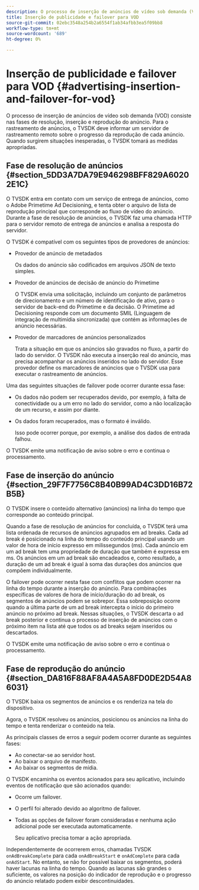 ```yaml
---
description: O processo de inserção de anúncios de vídeo sob demanda (VOD) consiste nas fases de resolução, inserção e reprodução do anúncio. Para o rastreamento de anúncios, o TVSDK deve informar um servidor de rastreamento remoto sobre o progresso da reprodução de cada anúncio. Quando surgirem situações inesperadas, o TVSDK tomará as medidas apropriadas.
title: Inserção de publicidade e failover para VOD
source-git-commit: 02ebc3548a254b2a6554f1ab34afbb3ea5f09bb8
workflow-type: tm+mt
source-wordcount: '689'
ht-degree: 0%

---
```


# Inserção de publicidade e failover para VOD {#advertising-insertion-and-failover-for-vod}

O processo de inserção de anúncios de vídeo sob demanda (VOD) consiste nas fases de resolução, inserção e reprodução do anúncio. Para o rastreamento de anúncios, o TVSDK deve informar um servidor de rastreamento remoto sobre o progresso da reprodução de cada anúncio. Quando surgirem situações inesperadas, o TVSDK tomará as medidas apropriadas.

## Fase de resolução de anúncios {#section_5DD3A7DA79E946298BFF829A60202E1C}

O TVSDK entra em contato com um serviço de entrega de anúncios, como o Adobe Primetime Ad Decisioning, e tenta obter o arquivo de lista de reprodução principal que corresponde ao fluxo de vídeo do anúncio. Durante a fase de resolução de anúncios, o TVSDK faz uma chamada HTTP para o servidor remoto de entrega de anúncios e analisa a resposta do servidor.

O TVSDK é compatível com os seguintes tipos de provedores de anúncios:

* Provedor de anúncio de metadados

  Os dados do anúncio são codificados em arquivos JSON de texto simples.
* Provedor de anúncios de decisão de anúncio do Primetime

  O TVSDK envia uma solicitação, incluindo um conjunto de parâmetros de direcionamento e um número de identificação de ativo, para o servidor de back-end do Primetime e da decisão. O Primetime ad Decisioning responde com um documento SMIL (Linguagem de integração de multimídia sincronizada) que contém as informações de anúncio necessárias.
* Provedor de marcadores de anúncios personalizados

  Trata a situação em que os anúncios são gravados no fluxo, a partir do lado do servidor. O TVSDK não executa a inserção real do anúncio, mas precisa acompanhar os anúncios inseridos no lado do servidor. Esse provedor define os marcadores de anúncios que o TVSDK usa para executar o rastreamento de anúncios.

Uma das seguintes situações de failover pode ocorrer durante essa fase:

* Os dados não podem ser recuperados devido, por exemplo, à falta de conectividade ou a um erro no lado do servidor, como a não localização de um recurso, e assim por diante.
* Os dados foram recuperados, mas o formato é inválido.

  Isso pode ocorrer porque, por exemplo, a análise dos dados de entrada falhou.

O TVSDK emite uma notificação de aviso sobre o erro e continua o processamento.

## Fase de inserção do anúncio {#section_29F7F7756C8B40B99AD4C3DD16B72B5B}

O TVSDK insere o conteúdo alternativo (anúncios) na linha do tempo que corresponde ao conteúdo principal.

Quando a fase de resolução de anúncios for concluída, o TVSDK terá uma lista ordenada de recursos de anúncios agrupados em ad breaks. Cada ad break é posicionado na linha do tempo do conteúdo principal usando um valor de hora de início expresso em milissegundos (ms). Cada anúncio em um ad break tem uma propriedade de duração que também é expressa em ms. Os anúncios em um ad break são encadeados e, como resultado, a duração de um ad break é igual à soma das durações dos anúncios que compõem individualmente.

O failover pode ocorrer nesta fase com conflitos que podem ocorrer na linha do tempo durante a inserção do anúncio. Para combinações específicas de valores de hora de início/duração do ad break, os segmentos de anúncios podem se sobrepor. Essa sobreposição ocorre quando a última parte de um ad break intercepta o início do primeiro anúncio no próximo ad break. Nessas situações, o TVSDK descarta o ad break posterior e continua o processo de inserção de anúncios com o próximo item na lista até que todos os ad breaks sejam inseridos ou descartados.

O TVSDK emite uma notificação de aviso sobre o erro e continua o processamento.

## Fase de reprodução do anúncio {#section_DA816F88AF8A4A5A8FD0DE2D54A86031}

O TVSDK baixa os segmentos de anúncios e os renderiza na tela do dispositivo.

Agora, o TVSDK resolveu os anúncios, posicionou os anúncios na linha do tempo e tenta renderizar o conteúdo na tela.

As principais classes de erros a seguir podem ocorrer durante as seguintes fases:

* Ao conectar-se ao servidor host.
* Ao baixar o arquivo de manifesto.
* Ao baixar os segmentos de mídia.

O TVSDK encaminha os eventos acionados para seu aplicativo, incluindo eventos de notificação que são acionados quando:

* Ocorre um failover.
* O perfil foi alterado devido ao algoritmo de failover.
* Todas as opções de failover foram consideradas e nenhuma ação adicional pode ser executada automaticamente.

  Seu aplicativo precisa tomar a ação apropriada.

Independentemente de ocorrerem erros, chamadas TVSDK `onAdBreakComplete` para cada `onAdBreakStart` e `onAdComplete` para cada `onAdStart`. No entanto, se não for possível baixar os segmentos, poderá haver lacunas na linha do tempo. Quando as lacunas são grandes o suficiente, os valores na posição do indicador de reprodução e o progresso do anúncio relatado podem exibir descontinuidades.
